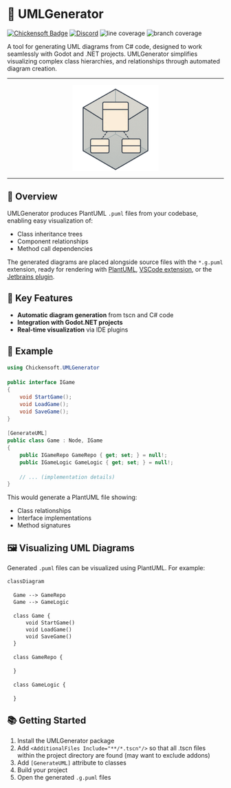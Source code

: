 # 🧩 UMLGenerator

[![Chickensoft Badge][chickensoft-badge]][chickensoft-website] [![Discord][discord-badge]][discord] ![line coverage][line-coverage] ![branch coverage][branch-coverage]

A tool for generating UML diagrams from C# code, designed to work seamlessly with Godot and .NET projects. UMLGenerator simplifies visualizing complex class hierarchies, and relationships through automated diagram creation.

---

<p align="center">
<img alt="Chickensoft.UMLGenerator" src="docs/icon.png" width="200">
</p>

---

## 📌 Overview

UMLGenerator produces PlantUML `.puml` files from your codebase, enabling easy visualization of:
- Class inheritance trees
- Component relationships
- Method call dependencies

The generated diagrams are placed alongside source files with the `*.g.puml` extension, ready for rendering with [PlantUML], [VSCode extension], or the [Jetbrains plugin].

## 🧰 Key Features

- **Automatic diagram generation** from tscn and C# code
- **Integration with Godot.NET projects**
- **Real-time visualization** via IDE plugins

## 🧪 Example
```csharp
using Chickensoft.UMLGenerator
    
public interface IGame
{
    void StartGame();
    void LoadGame();
    void SaveGame();
}
    
[GenerateUML] 
public class Game : Node, IGame 
{
	public IGameRepo GameRepo { get; set; } = null!;
	public IGameLogic GameLogic { get; set; } = null!;
    
    // ... (implementation details) 
}
``` 

This would generate a PlantUML file showing:
- Class relationships
- Interface implementations
- Method signatures

## 🖼️ Visualizing UML Diagrams

Generated `.puml` files can be visualized using PlantUML. For example:

```mermaid
classDiagram

  Game --> GameRepo
  Game --> GameLogic
  
  class Game {
      void StartGame()
      void LoadGame()
      void SaveGame()
  }
  
  class GameRepo {
      
  }
  
  class GameLogic {
      
  }

```

## 📚 Getting Started

1. Install the UMLGenerator package
2. Add `<AdditionalFiles Include="**/*.tscn"/>` so that all .tscn files within the project directory are found (may want to exclude addons)
2. Add `[GenerateUML]` attribute to classes
3. Build your project
4. Open the generated `.g.puml` files

[chickensoft-badge]: https://chickensoft.games/img/badges/chickensoft_badge.svg
[chickensoft-website]: https://chickensoft.games
[discord-badge]: https://chickensoft.games/img/badges/discord_badge.svg
[discord]: https://discord.gg/gSjaPgMmYW
[branch-coverage]: Chickensoft.LogicBlocks.Tests/badges/branch_coverage.svg
[line-coverage]: Chickensoft.LogicBlocks.Tests/badges/line_coverage.svg

[VSCode Extension]: https://marketplace.visualstudio.com/items?itemName=jebbs.plantuml
[Jetbrains plugin]: https://marketplace.visualstudio.com/items?itemName=jebbs.plantuml
[PlantUML]: https://plantuml.com/

